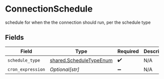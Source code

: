 # ConnectionSchedule

schedule for when the the connection should run, per the schedule type


## Fields

| Field                                                              | Type                                                               | Required                                                           | Description                                                        |
| ------------------------------------------------------------------ | ------------------------------------------------------------------ | ------------------------------------------------------------------ | ------------------------------------------------------------------ |
| `schedule_type`                                                    | [shared.ScheduleTypeEnum](../../models/shared/scheduletypeenum.md) | :heavy_check_mark:                                                 | N/A                                                                |
| `cron_expression`                                                  | *Optional[str]*                                                    | :heavy_minus_sign:                                                 | N/A                                                                |